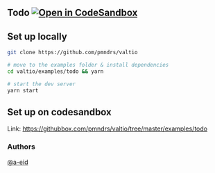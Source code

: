 ## Todo [![Open in CodeSandbox](https://img.shields.io/badge/Open%20in-CodeSandbox-blue?style=flat-square&logo=codesandbox)](https://githubbox.com/pmndrs/valtio/tree/master/examples/todo)

## Set up locally

```bash
git clone https://github.com/pmndrs/valtio

# move to the examples folder & install dependencies
cd valtio/examples/todo && yarn

# start the dev server
yarn start
```

## Set up on codesandbox

Link: https://githubbox.com/pmndrs/valtio/tree/master/examples/todo

### Authors

[@a-eid](https://github.com/a-eid)
